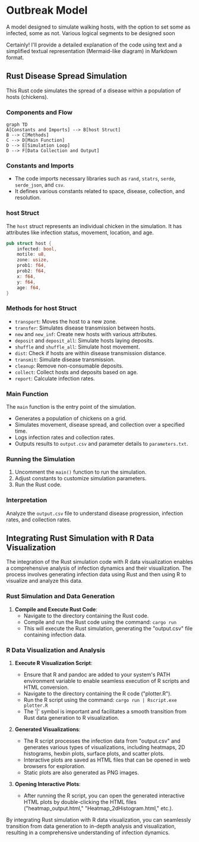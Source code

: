 # Outbreak Model
 A model designed to simulate walking hosts, with the option to set some as infected, some as not. Various logical segments to be designed soon


Certainly! I'll provide a detailed explanation of the code using text and a simplified textual representation (Mermaid-like diagram) in Markdown format.


## Rust Disease Spread Simulation

This Rust code simulates the spread of a disease within a population of hosts (chickens).

### Components and Flow

```mermaid
graph TD
A[Constants and Imports] --> B[host Struct]
B --> C[Methods]
C --> D[Main Function]
D --> E[Simulation Loop]
D --> F[Data Collection and Output]
```



### Constants and Imports

- The code imports necessary libraries such as `rand`, `statrs`, `serde`, `serde_json`, and `csv`.
- It defines various constants related to space, disease, collection, and resolution.

### host Struct

The `host` struct represents an individual chicken in the simulation. It has attributes like infection status, movement, location, and age.

```rust
pub struct host {
    infected: bool,
    motile: u8,
    zone: usize,
    prob1: f64,
    prob2: f64,
    x: f64,
    y: f64,
    age: f64,
}
```

### Methods for host Struct

- `transport`: Moves the host to a new zone.
- `transfer`: Simulates disease transmission between hosts.
- `new` and `new_inf`: Create new hosts with various attributes.
- `deposit` and `deposit_all`: Simulate hosts laying deposits.
- `shuffle` and `shuffle_all`: Simulate host movement.
- `dist`: Check if hosts are within disease transmission distance.
- `transmit`: Simulate disease transmission.
- `cleanup`: Remove non-consumable deposits.
- `collect`: Collect hosts and deposits based on age.
- `report`: Calculate infection rates.

### Main Function

The `main` function is the entry point of the simulation.

- Generates a population of chickens on a grid.
- Simulates movement, disease spread, and collection over a specified time.
- Logs infection rates and collection rates.
- Outputs results to `output.csv` and parameter details to `parameters.txt`.

### Running the Simulation

1. Uncomment the `main()` function to run the simulation.
2. Adjust constants to customize simulation parameters.
3. Run the Rust code.

### Interpretation

Analyze the `output.csv` file to understand disease progression, infection rates, and collection rates.


## Integrating Rust Simulation with R Data Visualization

The integration of the Rust simulation code with R data visualization enables a comprehensive analysis of infection dynamics and their visualization. The process involves generating infection data using Rust and then using R to visualize and analyze this data.

### Rust Simulation and Data Generation

1. **Compile and Execute Rust Code**:
   - Navigate to the directory containing the Rust code.
   - Compile and run the Rust code using the command: `cargo run`
   - This will execute the Rust simulation, generating the "output.csv" file containing infection data.

### R Data Visualization and Analysis

1. **Execute R Visualization Script**:
   - Ensure that R and pandoc are added to your system's PATH environment variable to enable seamless execution of R scripts and HTML conversion.
   - Navigate to the directory containing the R code ("plotter.R").
   - Run the R script using the command: `cargo run | Rscript.exe plotter.R`
   - The '|' symbol is important and facilitates a smooth transition from Rust data generation to R visualization.

2. **Generated Visualizations**:
   - The R script processes the infection data from "output.csv" and generates various types of visualizations, including heatmaps, 2D histograms, hexbin plots, surface plots, and scatter plots.
   - Interactive plots are saved as HTML files that can be opened in web browsers for exploration.
   - Static plots are also generated as PNG images.

3. **Opening Interactive Plots**:
   - After running the R script, you can open the generated interactive HTML plots by double-clicking the HTML files ("heatmap_output.html," "Heatmap_2dHistogram.html," etc.).

By integrating Rust simulation with R data visualization, you can seamlessly transition from data generation to in-depth analysis and visualization, resulting in a comprehensive understanding of infection dynamics.
